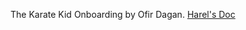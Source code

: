 The Karate Kid Onboarding by Ofir Dagan. [Harel's Doc](https://docs.google.com/document/d/1lw80a8mUCxRWAjH8suSwIr02aENhUFmaQc_O4hJEHXE/edit)
